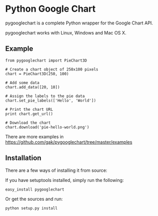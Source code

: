 Python Google Chart
===================

pygooglechart is a complete Python wrapper for the Google Chart API.

pygooglechart works with Linux, Windows and Mac OS X.

Example
-------

    from pygooglechart import PieChart3D

    # Create a chart object of 250x100 pixels
    chart = PieChart3D(250, 100)

    # Add some data
    chart.add_data([20, 10])

    # Assign the labels to the pie data
    chart.set_pie_labels(['Hello', 'World'])

    # Print the chart URL
    print chart.get_url()

    # Download the chart
    chart.download('pie-hello-world.png')

There are more examples in https://github.com/gak/pygooglechart/tree/master/examples

Installation
------------
There are a few ways of installing it from source:

If you have setuptools installed, simply run the following:

    easy_install pygooglechart

Or get the sources and run:

    python setup.py install


